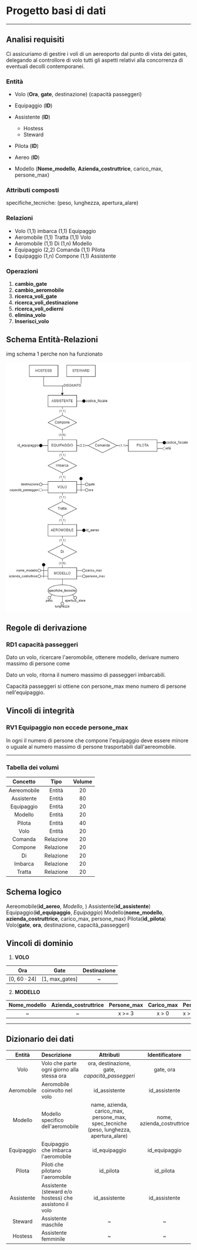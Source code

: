 # Progetto basi di dati

---

## Analisi requisiti

Ci assicuriamo di gestire i voli di un aereoporto dal punto di vista dei gates, delegando al controllore di volo tutti gli aspetti relativi alla concorrenza di eventuali decolli contemporanei.

### Entità
- Volo
(**Ora**, **gate**, destinazione) (capacità passeggeri)

- Equipaggio (**ID**)

- Assistente
(**ID**)
    - Hostess 
    - Steward
- Pilota
(**ID**)
- Aereo
(**ID**)
- Modello
(**Nome_modello**, **Azienda_costruttrice**, carico_max, persone_max)

### Attributi composti
specifiche_tecniche: (peso, lunghezza, apertura_alare)

### Relazioni
- Volo (1,1) imbarca (1,1) Equipaggio
- Aeromobile (1,1) Tratta (1,1) Volo
- Aeromobile (1,1) Di (1,n) Modello
- Equipaggio (2,2) Comanda (1,1) Pilota
- Equipaggio (1,n) Compone (1,1) Assistente

### Operazioni

1. **cambio_gate**
2. **cambio_aeromobile**
3. **ricerca_voli_gate**
4. **ricerca_voli_destinazione**
5. **ricerca_voli_odierni**
6. **elimina_volo**
7. **Inserisci_volo**

## Schema Entità-Relazioni

img schema 1
perche non ha funzionato

![Schema ER finale](schemi/SchemaER-schema_iniziale.png)

## Regole di derivazione

### RD1 **capacità passeggeri**
Dato un volo, ricercare l'aeromobile, ottenere modello, derivare numero massimo di persone come 

Dato un volo, ritorna il numero massimo di passeggeri imbarcabili.

Capacità passeggeri si ottiene con persone_max meno numero di persone nell'equipaggio.

## Vincoli di integrità

### RV1 **Equipaggio non eccede persone_max**
In ogni il numero di persone che compone l'equipaggio deve essere minore o uguale al numero massimo di persone trasportabili dall'aereomobile.

---

### Tabella dei volumi

|  Concetto   |   Tipo    | Volume |
|:-----------:|:---------:|:------:|
| Aereomobile |  Entità   |   20   |
| Assistente  |  Entità   |   80   |
| Equipaggio  |  Entità   |   20   |
|   Modello   |  Entità   |   20   |
|   Pilota    |  Entità   |   40   |
|    Volo     |  Entità   |   20   |
|   Comanda   | Relazione |   20   |
|   Compone   | Relazione |   20   |
|     Di      | Relazione |   20   |
|   Imbarca   | Relazione |   20   |
|   Tratta    | Relazione |   20   |


## Schema logico

Aereomobile(**id_aereo**, _Modello_, )
Assistente(**id_assistente**)
Equipaggio(**id_equipaggio**, _Equipaggio_)
Modello(**nome_modello**, **azienda_costruttrice**, carico_max, persone_max)
Pilota(**id_pilota**)
Volo(**gate**, **ora**, destinazione, capacità_passeggeri)

## Vincoli di dominio

1. **VOLO**

|        Ora         |      Gate      | Destinazione |
|:------------------:|:--------------:|:------------:|
| [0, 60 $\cdot$ 24] | [1, max_gates] |      ~       |

2. **MODELLO**

| Nome_modello | Azienda_costruttrice | Persone_max | Carico_max | Peso  | Lunghezza | Apertura_alare |
|:------------:|:--------------------:|:-----------:|:----------:|:-----:|:---------:|:--------------:|
|      ~       |          ~           |   x >= 3    |   x > 0    | x > 0 |   x > 0   |     x > 0      |



---

## Dizionario dei dati

|   Entità   | Descrizione                                            |                                        Attributi                                        |      Identificatore       |
|:----------:|:-------------------------------------------------------|:---------------------------------------------------------------------------------------:|:-------------------------:|
|    Volo    | Volo che parte ogni giorno alla stessa ora             |                     ora, destinazione, gate, _capacità\_passeggeri_                     |         gate, ora         |
| Aeromobile | Aeromobile coinvolto nel volo                          |                                      id_assistente                                      |       id_assistente       |
|  Modello   | Modello specifico dell'aeromobile                      | name, azienda, carico_max, persone_max, spec_tecniche (peso, lunghezza, apertura_alare) |nome, azienda_costruttrice |
| Equipaggio | Equipaggio che imbarca l'aeromobile                    |                                      id_equipaggio                                      |       id_equipaggio       |
|   Pilota   | Piloti che pilotano l'aeromobile                       |                                        id_pilota                                        |         id_pilota         |
| Assistente | Assistente (steward e/o hostess) che assistono il volo |                                      id_assistente                                      |       id_assistente       |
|  Steward   | Assistente maschile                                    |                                            ~                                            |             ~             |
|  Hostess   | Assistente femminile                                   |                                            ~                                            |             ~             |

